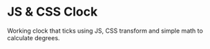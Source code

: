 # JS & CSS Clock

Working clock that ticks using JS, CSS transform and simple math to calculate degrees.

